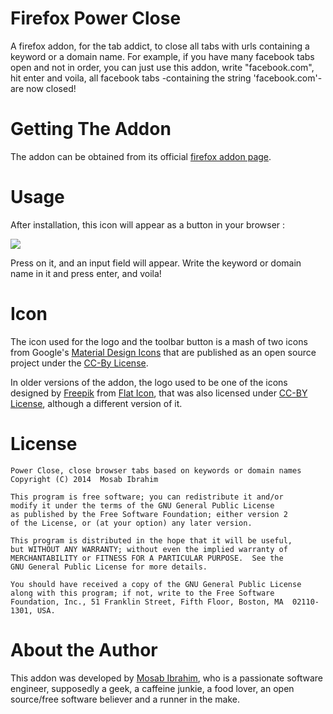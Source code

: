 Firefox Power Close
===================
A firefox addon, for the tab addict, to close all tabs with urls containing a keyword or a domain name. For example,
if you have many facebook tabs open and not in order, you can just use this addon, write "facebook.com", hit enter and
voila, all facebook tabs -containing the string 'facebook.com'- are now closed!


Getting The Addon
=================
The addon can be obtained from its official [firefox addon page](https://addons.mozilla.org/en-US/firefox/addon/firefox-power-close/).

Usage
=====
After installation, this icon will appear as a button in your browser :

![](https://raw.githubusercontent.com/mos3abof/firefox-power-close/master/data/icon-64.png)

Press on it, and an input field will appear. Write the keyword or domain name in it and press enter, and voila!

Icon
====
The icon used for the logo and the toolbar button is a mash of two icons from Google's
[Material Design Icons](https://design.google.com/icons/) that are published as an open source project under the
[CC-By License](https://creativecommons.org/licenses/by/4.0/).

In older versions of the addon, the logo used to be one of the icons designed by [Freepik](http://www.freepik.com) from
[Flat Icon](http://www.flaticon.com), that was also licensed under [CC-BY License](http://creativecommons.org/licenses/by/3.0/),
although a different version of it.

License
=======
```
Power Close, close browser tabs based on keywords or domain names
Copyright (C) 2014  Mosab Ibrahim

This program is free software; you can redistribute it and/or
modify it under the terms of the GNU General Public License
as published by the Free Software Foundation; either version 2
of the License, or (at your option) any later version.

This program is distributed in the hope that it will be useful,
but WITHOUT ANY WARRANTY; without even the implied warranty of
MERCHANTABILITY or FITNESS FOR A PARTICULAR PURPOSE.  See the
GNU General Public License for more details.

You should have received a copy of the GNU General Public License
along with this program; if not, write to the Free Software
Foundation, Inc., 51 Franklin Street, Fifth Floor, Boston, MA  02110-1301, USA.
```

About the Author
================
This addon was developed by [Mosab Ibrahim](http://www.mos3abof.com), who is a
passionate software engineer, supposedly a geek, a caffeine junkie, a food lover,
an open source/free software believer and a runner in the make.
